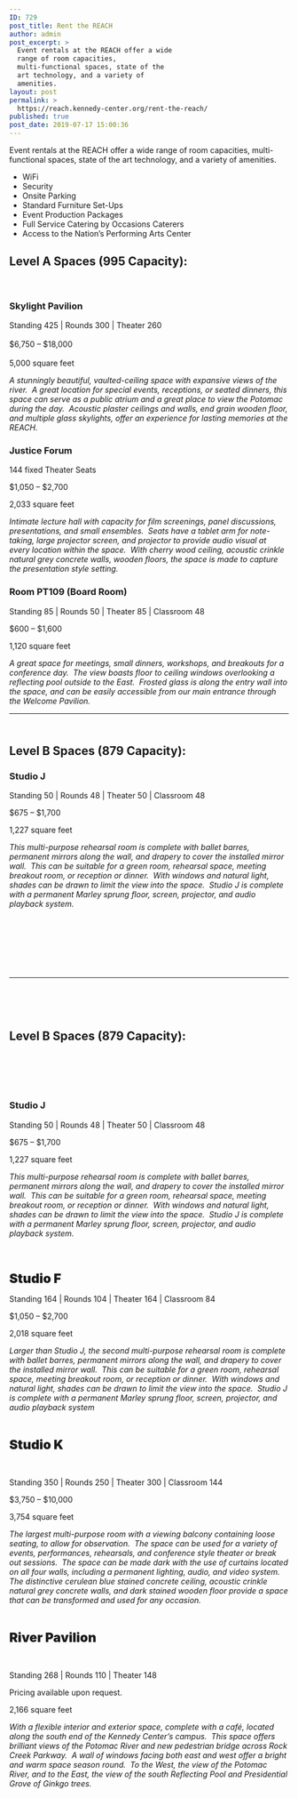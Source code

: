 ```yaml
---
ID: 729
post_title: Rent the REACH
author: admin
post_excerpt: >
  Event rentals at the REACH offer a wide
  range of room capacities,
  multi-functional spaces, state of the
  art technology, and a variety of
  amenities.
layout: post
permalink: >
  https://reach.kennedy-center.org/rent-the-reach/
published: true
post_date: 2019-07-17 15:00:36
---
```

<p>Event rentals at the REACH offer a wide range of room capacities, multi-functional spaces, state of the art technology, and a variety of amenities.</p>
<ul>
<li>WiFi</li>
<li>Security</li>
<li>Onsite Parking</li>
<li>Standard Furniture Set-Ups</li>
<li>Event Production Packages</li>
<li>Full Service Catering by Occasions Caterers</li>
<li>Access to the Nation’s Performing Arts Center</li>
</ul>

<!-- wp:heading -->
<h2><strong>Level A Spaces (995 Capacity):</strong></h2>
<!-- /wp:heading -->

<!-- wp:html -->
<p><br/></p>
<!-- /wp:html -->

<!-- wp:heading {"level":4} -->
<h4> </h4>
<!-- /wp:heading -->

<!-- wp:heading {"level":3} -->
<h3>Skylight Pavilion</h3>
<!-- /wp:heading -->

<!-- wp:paragraph -->
<p>Standing 425 | Rounds 300 | Theater 260<br> <br>$6,750 – $18,000<br> <br>5,000 square feet </p>
<!-- /wp:paragraph -->

<!-- wp:paragraph -->
<p><em>A stunningly beautiful, vaulted-ceiling space with expansive views of the river.&nbsp; A great location for special events, receptions, or seated dinners, this space can serve as a public atrium and a great place to view the Potomac during the day.&nbsp; Acoustic plaster ceilings and walls, end grain wooden floor, and multiple glass skylights, offer an experience for lasting memories at the REACH.</em></p>
<!-- /wp:paragraph -->

<!-- wp:heading {"level":3} -->
<h3>Justice Forum</h3>
<!-- /wp:heading -->

<!-- wp:paragraph -->
<p>144 fixed Theater Seats</p>
<!-- /wp:paragraph -->

<!-- wp:paragraph -->
<p>$1,050 – $2,700</p>
<!-- /wp:paragraph -->

<!-- wp:paragraph -->
<p>2,033 square feet</p>
<!-- /wp:paragraph -->

<!-- wp:paragraph -->
<p><em>Intimate lecture hall with capacity for film screenings, panel discussions, presentations, and small ensembles.&nbsp; Seats have a tablet arm for note-taking, large projector screen, and projector to provide audio visual at every location within the space.&nbsp; With cherry wood ceiling, acoustic crinkle natural grey concrete walls, wooden floors, the space is made to capture the presentation style setting.</em></p>
<!-- /wp:paragraph -->

<!-- wp:heading {"level":3} -->
<h3> Room PT109 (Board Room) </h3>
<!-- /wp:heading -->

<!-- wp:paragraph -->
<p>Standing 85 | Rounds 50 | Theater 85 | Classroom 48</p>
<!-- /wp:paragraph -->

<!-- wp:paragraph -->
<p>$600 – $1,600</p>
<!-- /wp:paragraph -->

<!-- wp:paragraph -->
<p>1,120 square feet</p>
<!-- /wp:paragraph -->

<!-- wp:paragraph -->
<p><em>A great space for meetings, small dinners, workshops, and breakouts for a conference day.&nbsp; The view boasts floor to ceiling windows overlooking a reflecting pool outside to the East.&nbsp; Frosted glass is along the entry wall into the space, and can be easily accessible from our main entrance through the Welcome Pavilion.</em></p>
<!-- /wp:paragraph -->

<!-- wp:separator -->
<hr class="wp-block-separator"/>
<!-- /wp:separator -->

<!-- wp:heading -->
<h2> <br><strong>Level B Spaces (879 Capacity):</strong> </h2>
<!-- /wp:heading -->

<!-- wp:heading {"level":3} -->
<h3>Studio J</h3>
<!-- /wp:heading -->

<p><!-- /wp:heading --></p>
<p><!-- wp:paragraph --></p>
<p>Standing 50 | Rounds 48 | Theater 50 | Classroom 48</p>
<p><!-- /wp:paragraph --></p>
<p><!-- wp:paragraph --></p>
<p>$675 – $1,700</p>
<p><!-- /wp:paragraph --></p>
<p><!-- wp:paragraph --></p>
<p>1,227 square feet</p>
<p><!-- /wp:paragraph --></p>
<p><!-- wp:paragraph --></p>
<p><em>This multi-purpose rehearsal room is complete with ballet barres, permanent mirrors along the wall, and drapery to cover the installed mirror wall.  This can be suitable for a green room, rehearsal space, meeting breakout room, or reception or dinner.  With windows and natural light, shades can be drawn to limit the view into the space.  Studio J is complete with a permanent Marley sprung floor, screen, projector, and audio playback system.</em></p>
<p><!--EndFragment--><br /><br /></p>

<p><!-- /wp:media-text --></p>
<p><!-- wp:media-text {"mediaPosition":"right","mediaId":603,"mediaType":"image","isStackedOnMobile":true,"className":"media-card"} --></p>
<div class="wp-block-media-text alignwide has-media-on-the-right is-stacked-on-mobile media-card">
<figure></figure>
<figure class="wp-block-media-text__media"></figure>
<div class="wp-block-media-text__content"><!-- /wp:heading -->
<p> </p>
<p> </p>
<p><!-- /wp:paragraph --></p>
</div>
</div>
<p><!-- /wp:media-text --></p>
<p><!-- wp:separator --></p>
<hr class="wp-block-separator" /><!-- /wp:separator -->
<p> </p>
<p> </p>
<p><!-- wp:heading --></p>
<h2><strong>Level B Spaces (879 Capacity):</strong></h2>
<p><!-- /wp:heading --></p>
<p><!-- wp:media-text {"mediaPosition":"right","mediaId":753,"mediaType":"image","isStackedOnMobile":true,"className":"media-card"} --></p>
<div class="wp-block-media-text alignwide has-media-on-the-right is-stacked-on-mobile media-card">
<figure class="wp-block-media-text__media"><img class="wp-image-753" src="https://reach.kennedy-center.org/wp-content/uploads/2019/07/spacer.gif" alt="" /></figure>
<div class="wp-block-media-text__content"><!-- wp:heading {"level":3} -->
<p> </p>
<p> </p>
<h3>Studio J</h3>
<p><!-- /wp:heading --></p>
<p><!-- wp:paragraph --></p>
<p>Standing 50 | Rounds 48 | Theater 50 | Classroom 48</p>
<p><!-- /wp:paragraph --></p>
<p><!-- wp:paragraph --></p>
<p>$675 – $1,700</p>
<p><!-- /wp:paragraph --></p>
<p><!-- wp:paragraph --></p>
<p>1,227 square feet</p>
<p><!-- /wp:paragraph --></p>
<p><!-- wp:paragraph --></p>
<p><em>This multi-purpose rehearsal room is complete with ballet barres, permanent mirrors along the wall, and drapery to cover the installed mirror wall.  This can be suitable for a green room, rehearsal space, meeting breakout room, or reception or dinner.  With windows and natural light, shades can be drawn to limit the view into the space.  Studio J is complete with a permanent Marley sprung floor, screen, projector, and audio playback system.</em></p>
<p><!-- /wp:paragraph --></p>
</div>
</div>
<p><!-- /wp:media-text --></p>
<p><!-- wp:media-text {"mediaPosition":"right","mediaId":753,"mediaType":"image","isStackedOnMobile":true,"className":"media-card"} --></p>
<div class="wp-block-media-text alignwide has-media-on-the-right is-stacked-on-mobile media-card">
<figure class="wp-block-media-text__media"><img class="wp-image-753" src="https://reach.kennedy-center.org/wp-content/uploads/2019/07/spacer.gif" alt="" /></figure>
<div class="wp-block-media-text__content"><!-- /wp:heading -->
<p> </p>
<p><span style="font-size: 23px; font-weight: 900;">Studio F</span></p>
<p><!-- wp:paragraph --></p>
<p>Standing 164 | Rounds 104 | Theater 164 | Classroom 84</p>
<p><!-- /wp:paragraph --></p>
<p><!-- wp:paragraph --></p>
<p>$1,050 – $2,700</p>
<p><!-- /wp:paragraph --></p>
<p><!-- wp:paragraph --></p>
<p>2,018 square feet</p>
<p><!-- /wp:paragraph --></p>
<p><!-- wp:paragraph --></p>
<p><em>Larger than Studio J, the second multi-purpose rehearsal room is complete with ballet barres, permanent mirrors along the wall, and drapery to cover the installed mirror wall.  This can be suitable for a green room, rehearsal space, meeting breakout room, or reception or dinner.  With windows and natural light, shades can be drawn to limit the view into the space.  Studio J is complete with a permanent Marley sprung floor, screen, projector, and audio playback system</em></p>
<p> </p>
<p><!-- /wp:paragraph --></p>
<p><!-- wp:paragraph --></p>
<p><span style="font-size: 23px; font-weight: 900;">Studio K</span></p>
</div>
</div>
<div class="wp-block-media-text alignwide has-media-on-the-right is-stacked-on-mobile media-card">
<div class="wp-block-media-text__content"><!-- /wp:heading -->
<p> </p>
<p><!-- wp:paragraph --></p>
<p>Standing 350 | Rounds 250 | Theater 300 | Classroom 144</p>
<p><!-- /wp:paragraph --></p>
<p><!-- wp:paragraph --></p>
<p>$3,750 – $10,000</p>
<p><!-- /wp:paragraph --></p>
<p><!-- wp:paragraph --></p>
<p>3,754 square feet</p>
<p><!-- /wp:paragraph --></p>
<p><!-- wp:paragraph --></p>
<p><em>The largest multi-purpose room with a viewing balcony containing loose seating, to allow for observation.  The space can be used for a variety of events, performances, rehearsals, and conference style theater or break out sessions.  The space can be made dark with the use of curtains located on all four walls, including a permanent lighting, audio, and video system.  The distinctive cerulean blue stained concrete ceiling, acoustic crinkle natural grey concrete walls, and dark stained wooden floor provide a space that can be transformed and used for any occasion.</em></p>
<p> </p>
<p><!-- /wp:paragraph --></p>
<p><!-- wp:paragraph --></p>
<p><span style="font-size: 23px; font-weight: 900;">River Pavilion</span></p>
</div>
</div>
<div class="wp-block-media-text alignwide has-media-on-the-right is-stacked-on-mobile media-card">
<div class="wp-block-media-text__content"><!-- /wp:heading -->
<p> </p>
<p><!-- wp:paragraph --></p>
<p>Standing 268 | Rounds 110 | Theater 148</p>
<p><!-- /wp:paragraph --></p>
<p><!-- wp:paragraph --></p>
<p>Pricing available upon request.</p>
<p><!-- /wp:paragraph --></p>
<p><!-- wp:paragraph --></p>
<p>2,166 square feet</p>
<p><!-- /wp:paragraph --></p>
<p><!-- wp:paragraph --></p>
<p><em>With a flexible interior and exterior space, complete with a café, located along the south end of the Kennedy Center’s campus.  This space offers brilliant views of the Potomac River and new pedestrian bridge across Rock Creek Parkway.  A wall of windows facing both east and west offer a bright and warm space season round.  To the West, the view of the Potomac River, and to the East, the view of the south Reflecting Pool and Presidential Grove of Ginkgo trees.</em></p>
<p><!-- /wp:paragraph --></p>
</div>
</div>
<p><!-- /wp:media-text --></p>
<p><!-- wp:columns {"columns":1} --></p>
<div class="wp-block-columns has-1-columns"><!-- wp:column -->
<div class="wp-block-column"> </div>
<p><!-- /wp:column --></p>
</div>
<p><!-- /wp:columns --></p>